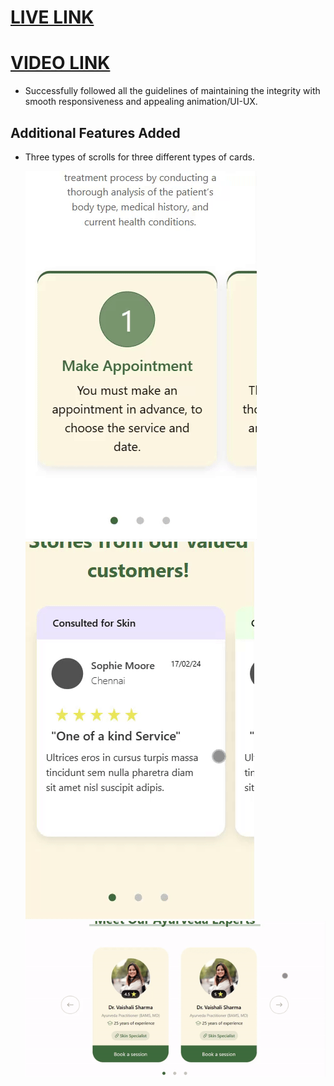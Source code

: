 # [LIVE LINK](https://amrutam-assignment-by-charan.vercel.app/)

# [VIDEO LINK](https://www.youtube.com/watch?v=F-ckp7gk5Ik)

- Successfully followed all the guidelines of maintaining the integrity with smooth responsiveness and appealing animation/UI-UX.

## Additional Features Added

- Three types of scrolls for three different types of cards.

  <img src="./views/gif-1.gif">

  <img src="./views/gif-2.gif">

  <img src="./views/gif-3.gif">
